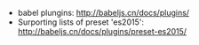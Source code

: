 - babel plungins: http://babeljs.cn/docs/plugins/
- Surporting lists of preset 'es2015': http://babeljs.cn/docs/plugins/preset-es2015/